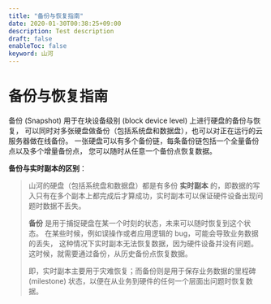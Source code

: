 ```yaml
---
title: "备份与恢复指南"
date: 2020-01-30T00:38:25+09:00
description: Test description
draft: false
enableToc: false
keyword: 山河
---
```


# 备份与恢复指南

备份 (Snapshot) 用于在块设备级别 (block device level) 上进行硬盘的备份与恢复， 可以同时对多张硬盘做备份（包括系统盘和数据盘），也可以对正在运行的云服务器做在线备份。 一张硬盘可以有多个备份链，每条备份链包括一个全量备份点以及多个增量备份点， 您可以随时从任意一个备份点恢复数据。

**备份与实时副本的区别**：

> 
> 
> 山河的硬盘（包括系统盘和数据盘）都是有多份 **实时副本** 的，即数据的写入只有在多个副本上都完成后才算成功，实时副本可以保证硬件设备出现问题时数据不丢失。
> 
> **备份** 是用于捕捉硬盘在某一个时刻的状态，未来可以随时恢复到这个状态。 在某些时候，例如误操作或者应用逻辑的 bug，可能会导致业务数据的丢失， 这种情况下实时副本无法恢复数据，因为硬件设备并没有问题。这时候，就需要通过备份，从历史备份点恢复数据。
> 
> 即，实时副本主要用于灾难恢复；而备份则是用于保存业务数据的里程碑  (milestone) 状态，以便在从业务到硬件的任何一个层面出问题时恢复数据。
> 
>

